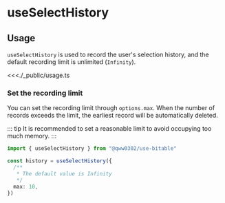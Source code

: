 # useSelectHistory

## Usage

`useSelectHistory` is used to record the user's selection history, and the default recording limit is unlimited (`Infinity`).

<<<./_public/usage.ts

### Set the recording limit

You can set the recording limit through `options.max`. When the number of records exceeds the limit, the earliest record will be automatically deleted.

::: tip
It is recommended to set a reasonable limit to avoid occupying too much memory.
:::

```ts
import { useSelectHistory } from "@qww0302/use-bitable"

const history = useSelectHistory({
  /**
   * The default value is Infinity
   */
  max: 10,
})
```
